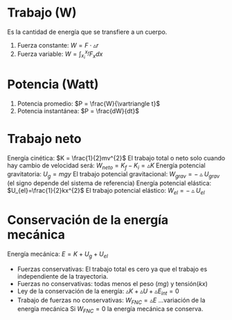# Trabajo (W)
Es la cantidad de energía que se transfiere a un cuerpo.
1. Fuerza constante: $W = F\cdot \vartriangle r$
2. Fuerza variable: $W =\int_{x_{i}}^{x_{f}}F_{x}dx$
# Potencia (Watt)
1. Potencia promedio: $P = \frac{W}{\vartriangle t}$
2. Potencia instantánea: $P = \frac{dW}{dt}$
# Trabajo neto
Energía cinética: $K = \frac{1}{2}mv^{2}$
El trabajo total o neto solo cuando hay cambio de velocidad será: $W_{neto} = K_{f}-K_{i} = \vartriangle K$
Energía potencial gravitatoria: $U_{g} = mgy$
El trabajo potencial gravitacional: $W_{grav} = -\vartriangle U_{grav}$ (el signo depende del sistema de referencia)
Energía potencial elástica: $U_{el}=\frac{1}{2}kx^{2}$
El trabajo potencial elástico: $W_{el} = -\vartriangle U_{el}$
# Conservación de la energía mecánica
Energía mecánica: $E=K+U_{g}+U_{el}$
- Fuerzas conservativas: El trabajo total es cero ya que el trabajo es independiente de la trayectoria.
- Fuerzas no conservativas: todas menos el peso ($mg$) y tensión($kx$)
- Ley de la conservación de la energía: $\vartriangle K+\vartriangle U + \vartriangle E_{int} = 0$
- Trabajo de fuerzas no conservativas: $W_{FNC}= \vartriangle E$ ...variación de la energía mecánica
Si $W_{FNC}= 0$ la energía mecánica se conserva.